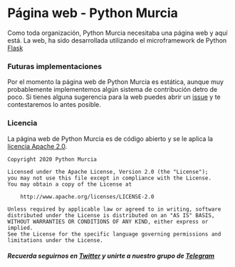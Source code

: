 # Página web - Python Murcia
Como toda organización, Python Murcia necesitaba una página web y aquí está. 
La web, ha sido desarrollada utilizando el microframework de Python [Flask](https://flask.palletsprojects.com/en/1.1.x/)
### Futuras implementaciones
Por el momento la página web de Python Murcia es estática, aunque muy probablemente implementemos algún sistema de contribución detro de poco. Si tienes alguna sugerencia para la web puedes abrir un [issue](https://github.com/pythonmurcia/web/issues) y te contestaremos lo antes posible.
### Licencia
La página web de Python Murcia es de código abierto y se le aplica la [licencia Apache 2.0](https://www.apache.org/licenses/LICENSE-2.0). 
```
Copyright 2020 Python Murcia

Licensed under the Apache License, Version 2.0 (the "License");
you may not use this file except in compliance with the License.
You may obtain a copy of the License at

    http://www.apache.org/licenses/LICENSE-2.0

Unless required by applicable law or agreed to in writing, software
distributed under the License is distributed on an "AS IS" BASIS,
WITHOUT WARRANTIES OR CONDITIONS OF ANY KIND, either express or implied.
See the License for the specific language governing permissions and
limitations under the License.
```
##### Recuerda seguirnos en [Twitter](https://twitter.com/pythonmurcia) y unirte a nuestro grupo de [Telegram](https://t.me/pythonmurcia)
